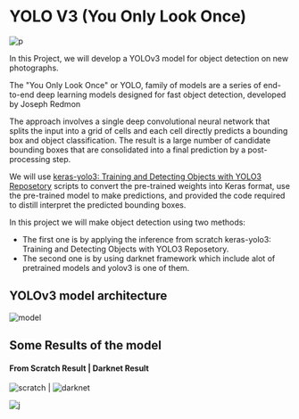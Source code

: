 # **YOLO V3 (You Only Look Once)**


![p](https://github.com/MarwanMohamed95/YOLO-V3/blob/main/result1.gif)

In this Project, we will develop a YOLOv3 model for object detection on new photographs.

The "You Only Look Once" or YOLO, family of models are a series of end-to-end deep learning models designed for fast object detection, developed by Joseph Redmon

The approach involves a single deep convolutional neural network that splits the input into a grid of cells and each cell directly predicts a bounding box and object classification. The result is a large number of candidate bounding boxes that are consolidated into a final prediction by a post-processing step.

We will use [keras-yolo3: Training and Detecting Objects with YOLO3 Reposetory](https://github.com/experiencor/keras-yolo3) scripts to convert the pre-trained weights into Keras format, use the pre-trained model to make predictions, and provided the code required to distill interpret the predicted bounding boxes.

In this project we will make object detection using two methods:

  - The first one is by applying the inference from scratch keras-yolo3: Training and Detecting Objects with YOLO3 Reposetory.
  - The second one is by using darknet framework which include alot of pretrained models and yolov3 is one of them.


## YOLOv3 model architecture

![model](https://github.com/MarwanMohamed95/YOLO-V3/blob/main/yolov3_network.png?raw=true)

## Some Results of the model 

#### From Scratch Result                                                                 |   Darknet Result           
![scratch](https://github.com/MarwanMohamed95/YOLO-V3/blob/main/out_cars1.png?raw=true)  |  ![darknet](https://github.com/MarwanMohamed95/YOLO-V3/blob/main/out_cars2.png?raw=true)

![j](https://github.com/MarwanMohamed95/YOLO-V3/blob/main/result2.gif)
